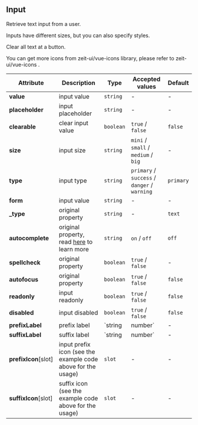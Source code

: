 ## Input

Retrieve text input from a user.

<ex-code name="ex-input-basic"></ex-code>

<ex-code name="ex-input-size">

Inputs have different sizes, but you can also specify styles.

</ex-code>

<ex-code name="ex-input-label"></ex-code>

<ex-code name="ex-input-clearable">

Clear all text at a button.

</ex-code>

<ex-code name="ex-input-disabled"></ex-code>

<ex-code name="ex-input-type"></ex-code>

<ex-code name="ex-input-icon">

You can get more icons from <zi-code>zeit-ui/vue-icons</zi-code> library,
please refer to <zi-link color href="https://github.com/zeit-ui/vue-icons">zeit-ui/vue-icons</zi-link> .

</ex-code>

<ex-footer edit-link="https://github.com/zeit-ui/vue/edit/master/docs/en-us/components/input.md">

| Attribute | Description | Type | Accepted values | Default
| ---------- | ---------- | ---- |  -------------- | ------ |
| **value** | input value | `string` | - | - |
| **placeholder** | input placeholder | `string` | - | - |
| **clearable** | clear input value | `boolean` | `true` / `false` | `false` |
| **size** | input size | `string` | `mini` / `small` / `medium` / `big` | - |
| **type** | input type | `string` | `primary` / `success` / `danger` / `warning` | `primary` |
| **form** | input value | `string` | - | - |
| **_type** | original property | `string` | - | `text` |
| **autocomplete** | original property, read [here](https://developer.mozilla.org/en-US/docs/Web/HTML/Element/input) to learn more | `string` | `on` / `off` | `off` |
| **spellcheck** | original property | `boolean` | `true` / `false` | - |
| **autofocus** | original property | `boolean` | `true` / `false` | `false` |
| **readonly** | input readonly | `boolean` | `true` / `false` | `false` |
| **disabled** | input disabled | `boolean` | `true` / `false` | `false` |
| **prefixLabel** | prefix label | `string | number` | - | - |
| **suffixLabel** | suffix label | `string | number` | - | - |
| **prefixIcon**[slot] | input prefix icon (see the example code above for the usage) | `slot` | - | - |
| **suffixIcon**[slot] | suffix icon (see the example code above for the usage) | `slot` | - | - |

</ex-footer>
